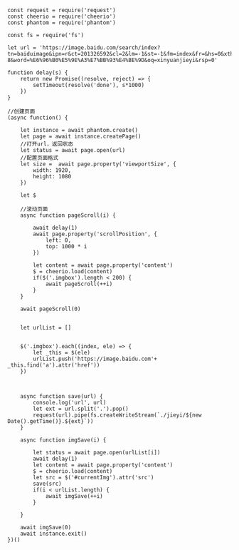	
	const request = require('request')
	const cheerio = require('cheerio')
	const phantom = require('phantom')

	const fs = require('fs')

	let url = 'https://image.baidu.com/search/index?tn=baiduimage&ipn=r&ct=201326592&cl=2&lm=-1&st=-1&fm=index&fr=&hs=0&xthttps=000000&sf=1&fmq=&pv=&ic=0&nc=1&z=&se=1&showtab=0&fb=0&width=&height=&face=0&istype=2&ie=utf-8&word=%E6%96%B0%E5%9E%A3%E7%BB%93%E4%BE%9D&oq=xinyuanjieyi&rsp=0'

	function delay(s) {
	 	return new Promise((resolve, reject) => {
	 		setTimeout(resolve('done'), s*1000)
	 	})
	}

	//创建页面
	(async function() {

	    let instance = await phantom.create()
		let page = await instance.createPage()
		//打开url，返回状态
		let status = await page.open(url)
		//配置页面格式
		let size =  await page.property('viewportSize', {
			width: 1920,
			height: 1080
		})

		let $

		//滚动页面
		async function pageScroll(i) {
			
			await delay(1)
			await page.property('scrollPosition', {
				left: 0,
				top: 1000 * i
			})

			let content = await page.property('content')
			$ = cheerio.load(content)
			if($('.imgbox').length < 200) {
				await pageScroll(++i)
			}
		}

		await pageScroll(0)


		let urlList = []


		$('.imgbox').each((index, ele) => {
			let _this = $(ele)
			urlList.push('https://image.baidu.com'+ _this.find('a').attr('href'))
		})



		async function save(url) {
			console.log('url', url)
			let ext = url.split('.').pop()
			request(url).pipe(fs.createWriteStream(`./jieyi/${new Date().getTime()}.${ext}`))
		}

		async function imgSave(i) {
			
			let status = await page.open(urlList[i])
			await delay(1)
			let content = await page.property('content')
			$ = cheerio.load(content)
			let src = $('#currentImg').attr('src')
			save(src)
			if(i < urlList.length) {
				await imgSave(++i)
			}

		}

		await imgSave(0)
		await instance.exit()
	})()







